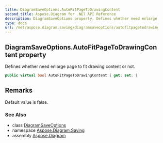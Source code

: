 ```yaml
---
title: DiagramSaveOptions.AutoFitPageToDrawingContent
second_title: Aspose.Diagram for .NET API Reference
description: DiagramSaveOptions property. Defines whether need enlarge page to fit drawing content or not
type: docs
url: /net/aspose.diagram.saving/diagramsaveoptions/autofitpagetodrawingcontent/
---
```

## DiagramSaveOptions.AutoFitPageToDrawingContent property

Defines whether need enlarge page to fit drawing content or not.

```csharp
public virtual bool AutoFitPageToDrawingContent { get; set; }
```

## Remarks

Default value is false.

### See Also

* class [DiagramSaveOptions](../)
* namespace [Aspose.Diagram.Saving](../../diagramsaveoptions/)
* assembly [Aspose.Diagram](../../../)


